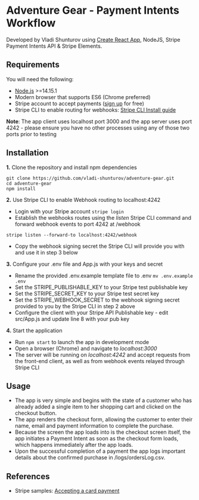 # Adventure Gear - Payment Intents Workflow

Developed by Vladi Shunturov using [Create React App](https://github.com/facebook/create-react-app), NodeJS, Stripe Payment Intents API & Stripe Elements.

## Requirements

You will need the following:

- [Node.js](http://nodejs.org) >=14.15.1
- Modern browser that supports ES6 (Chrome preferred)
- Stripe account to accept payments ([sign up](https://dashboard.stripe.com/register) for free)
- Stripe CLI to enable routing for webhooks:  [Stripe CLI Install guide](https://stripe.com/docs/stripe-cli#install)

**Note**: The app client uses localhost port 3000 and the app server uses port 4242 - please ensure you have no other processes using any of those two ports prior to testing

## Installation

**1.** Clone the repository and install npm dependencies
```
git clone https://github.com/vladi-shunturov/adventure-gear.git
cd adventure-gear
npm install
```

**2.** Use Stripe CLI to enable Webhook routing to localhost:4242
* Login with your Stripe account 
```stripe login```
* Establish the webhooks routes using the _listen_ Stripe CLI command and forward webhook events to port 4242 at /webhook
```
stripe listen --forward-to localhost:4242/webhook
```
* Copy the webhook signing secret the Stripe CLI will provide you with and use it in step 3 below

**3.** Configure your .env file and App.js with your keys and secret
* Rename the provided .env.example template file to .env 
```mv .env.example .env```
* Set the STRIPE_PUBLISHABLE_KEY to your Stripe test publishable key
* Set the STRIPE_SECRET_KEY to your Stripe test secret key
* Set the STRIPE_WEBHOOK_SECRET to the webhook signing secret provided to you by the Stripe CLI in step 2 above
* Configure the client with your Stripe API Publishable key - edit src/App.js and update line 8 with your pub key

**4.** Start the application 
* Run `npm start` to launch the app in development mode
* Open a browser (Chrome) and navigate to _localhost:3000_
* The server will be running on _localhost:4242_ and accept requests from the front-end client, as well as from webhook events relayed through Stripe CLI


## Usage
* The app is very simple and begins with the state of a customer who has already added a single item to her shopping cart and clicked on the checkout button. 
* The app renders the checkout form, allowing the customer to enter their name, email and payment information to complete the purchase. 
* Because the screen the app loads into is the checkout screen itself, the app initiates a Payment Intent as soon as the checkout form loads, which happens immediately after the app loads.
* Upon the successful completion of a payment the app logs important details about the confirmed purchase in /logs/ordersLog.csv.

## References
* Stripe samples: [Accepting a card payment](https://github.com/stripe-samples/accept-a-card-payment)
